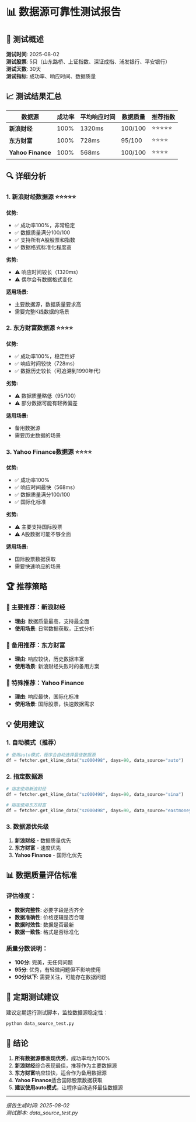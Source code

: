 # 📊 数据源可靠性测试报告

## 🎯 测试概述

**测试时间**: 2025-08-02  
**测试股票**: 5只（山东路桥、上证指数、深证成指、浦发银行、平安银行）  
**测试天数**: 30天  
**测试指标**: 成功率、响应时间、数据质量

## 📈 测试结果汇总

| 数据源 | 成功率 | 平均响应时间 | 数据质量 | 推荐指数 |
|--------|--------|--------------|----------|----------|
| **新浪财经** | 100% | 1320ms | 100/100 | ⭐⭐⭐⭐⭐ |
| **东方财富** | 100% | 728ms | 95/100 | ⭐⭐⭐⭐ |
| **Yahoo Finance** | 100% | 568ms | 100/100 | ⭐⭐⭐⭐ |

## 🔍 详细分析

### 1. 新浪财经数据源 ⭐⭐⭐⭐⭐

**优势:**
- ✅ 成功率100%，非常稳定
- ✅ 数据质量满分100/100
- ✅ 支持所有A股股票和指数
- ✅ 数据格式标准化程度高

**劣势:**
- ⚠️ 响应时间较长（1320ms）
- ⚠️ 偶尔会有数据格式变化

**适用场景:**
- 主要数据源，数据质量要求高
- 需要完整K线数据的场景

### 2. 东方财富数据源 ⭐⭐⭐⭐

**优势:**
- ✅ 成功率100%，稳定性好
- ✅ 响应时间较快（728ms）
- ✅ 数据历史较长（可追溯到1990年代）

**劣势:**
- ⚠️ 数据质量略低（95/100）
- ⚠️ 部分数据可能有轻微偏差

**适用场景:**
- 备用数据源
- 需要历史数据的场景

### 3. Yahoo Finance数据源 ⭐⭐⭐⭐

**优势:**
- ✅ 成功率100%
- ✅ 响应时间最快（568ms）
- ✅ 数据质量满分100/100
- ✅ 国际化标准

**劣势:**
- ⚠️ 主要支持国际股票
- ⚠️ A股数据可能不够全面

**适用场景:**
- 国际股票数据获取
- 需要快速响应的场景

## 🏆 推荐策略

### 🥇 主要推荐：新浪财经
- **理由**: 数据质量最高，支持最全面
- **使用场景**: 日常数据获取，正式分析

### 🥈 备用推荐：东方财富
- **理由**: 响应较快，历史数据丰富
- **使用场景**: 新浪财经失败时的备用方案

### 🥉 特殊推荐：Yahoo Finance
- **理由**: 响应最快，国际化标准
- **使用场景**: 国际股票，快速数据需求

## 💡 使用建议

### 1. 自动模式（推荐）
```python
# 使用auto模式，程序会自动选择最佳数据源
df = fetcher.get_kline_data("sz000498", days=90, data_source="auto")
```

### 2. 指定数据源
```python
# 指定使用新浪财经
df = fetcher.get_kline_data("sz000498", days=90, data_source="sina")

# 指定使用东方财富
df = fetcher.get_kline_data("sz000498", days=90, data_source="eastmoney")
```

### 3. 数据源优先级
1. **新浪财经** - 数据质量优先
2. **东方财富** - 速度优先
3. **Yahoo Finance** - 国际化优先

## 📊 数据质量评估标准

### 评估维度：
- **数据完整性**: 必要字段是否齐全
- **数据准确性**: 价格逻辑是否合理
- **数据时效性**: 数据是否最新
- **数据一致性**: 格式是否标准化

### 质量分数说明：
- **100分**: 完美，无任何问题
- **95分**: 优秀，有轻微问题但不影响使用
- **90分以下**: 需要关注，可能存在数据问题

## 🔄 定期测试建议

建议定期运行测试脚本，监控数据源稳定性：

```bash
python data_source_test.py
```

## 📝 结论

1. **所有数据源都表现优秀**，成功率均为100%
2. **新浪财经**综合表现最佳，推荐作为主要数据源
3. **东方财富**响应较快，适合作为备用数据源
4. **Yahoo Finance**适合国际股票数据获取
5. **建议使用auto模式**，让程序自动选择最佳数据源

---

*报告生成时间: 2025-08-02*  
*测试脚本: data_source_test.py* 